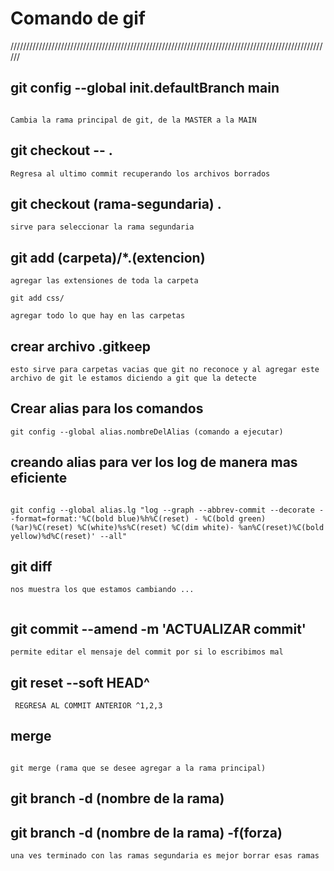 # Comando de gif

//////////////////////////////////////////////////////////////////////////////////////////////////////

## git config --global init.defaultBranch main
```

Cambia la rama principal de git, de la MASTER a la MAIN

```

## git checkout -- .
```
Regresa al ultimo commit recuperando los archivos borrados

```

## git checkout (rama-segundaria) .
```
sirve para seleccionar la rama segundaria

```

## git add (carpeta)/*.(extencion) 

```
agregar las extensiones de toda la carpeta 

git add css/

agregar todo lo que hay en las carpetas

```


##  crear archivo .gitkeep

```
esto sirve para carpetas vacias que git no reconoce y al agregar este archivo de git le estamos diciendo a git que la detecte

```


## Crear alias para los comandos 


```
git config --global alias.nombreDelAlias (comando a ejecutar)

```



## creando alias para ver los log de manera mas eficiente

```

git config --global alias.lg "log --graph --abbrev-commit --decorate --format=format:'%C(bold blue)%h%C(reset) - %C(bold green)(%ar)%C(reset) %C(white)%s%C(reset) %C(dim white)- %an%C(reset)%C(bold yellow)%d%C(reset)' --all"

```


## git diff 

``` 
nos muestra los que estamos cambiando ...


```


## git commit --amend -m 'ACTUALIZAR commit'

```
permite editar el mensaje del commit por si lo escribimos mal

```


## git reset --soft HEAD^

```
 REGRESA AL COMMIT ANTERIOR ^1,2,3

```

## merge

```

git merge (rama que se desee agregar a la rama principal)

```


## git branch -d (nombre de la rama)
##   git branch -d (nombre de la rama) -f(forza)

```
una ves terminado con las ramas segundaria es mejor borrar esas ramas 

```













